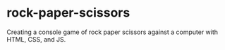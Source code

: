 # rock-paper-scissors
Creating a console game of rock paper scissors against a computer with HTML, CSS, and JS.
